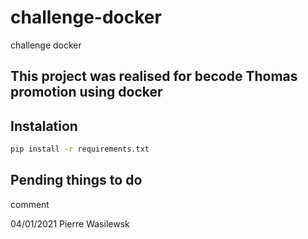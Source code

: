 # challenge-docker
 challenge docker


## This project was realised for becode Thomas promotion using docker


## Instalation

```bash
pip install -r requirements.txt
```


## Pending things to do

comment

04/01/2021 Pierre Wasilewsk